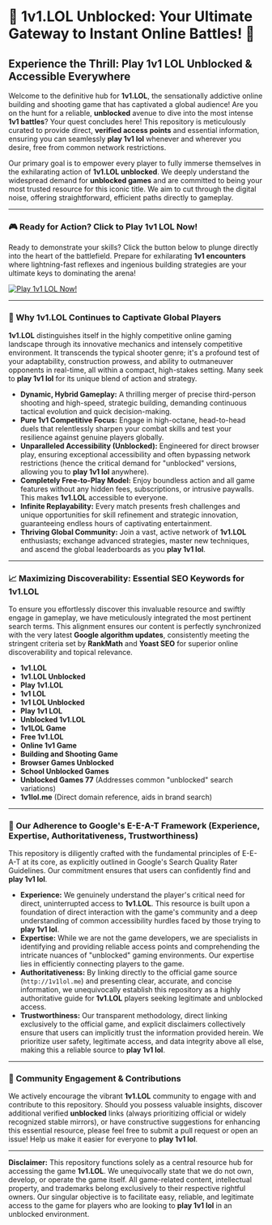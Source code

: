 # 🚀 1v1.LOL Unblocked: Your Ultimate Gateway to Instant Online Battles! 🚀

## Experience the Thrill: Play 1v1 LOL Unblocked & Accessible Everywhere

Welcome to the definitive hub for **1v1.LOL**, the sensationally addictive online building and shooting game that has captivated a global audience! Are you on the hunt for a reliable, **unblocked** avenue to dive into the most intense **1v1 battles**? Your quest concludes here! This repository is meticulously curated to provide direct, **verified access points** and essential information, ensuring you can seamlessly **play 1v1 lol** whenever and wherever you desire, free from common network restrictions.

Our primary goal is to empower every player to fully immerse themselves in the exhilarating action of **1v1.LOL unblocked**. We deeply understand the widespread demand for **unblocked games** and are committed to being your most trusted resource for this iconic title. We aim to cut through the digital noise, offering straightforward, efficient paths directly to gameplay.

---

### **🎮 Ready for Action? Click to Play 1v1 LOL Now!**

Ready to demonstrate your skills? Click the button below to plunge directly into the heart of the battlefield. Prepare for exhilarating **1v1 encounters** where lightning-fast reflexes and ingenious building strategies are your ultimate keys to dominating the arena!

[![Play 1v1 LOL Now!](https://img.shields.io/badge/Play%201v1%20LOL-Now!-blue?style=for-the-badge&logo=github)](http://1v1lol.me)

---

### **🎯 Why 1v1.LOL Continues to Captivate Global Players**

**1v1.LOL** distinguishes itself in the highly competitive online gaming landscape through its innovative mechanics and intensely competitive environment. It transcends the typical shooter genre; it's a profound test of your adaptability, construction prowess, and ability to outmaneuver opponents in real-time, all within a compact, high-stakes setting. Many seek to **play 1v1 lol** for its unique blend of action and strategy.

* **Dynamic, Hybrid Gameplay:** A thrilling merger of precise third-person shooting and high-speed, strategic building, demanding continuous tactical evolution and quick decision-making.
* **Pure 1v1 Competitive Focus:** Engage in high-octane, head-to-head duels that relentlessly sharpen your combat skills and test your resilience against genuine players globally.
* **Unparalleled Accessibility (Unblocked):** Engineered for direct browser play, ensuring exceptional accessibility and often bypassing network restrictions (hence the critical demand for "unblocked" versions, allowing you to **play 1v1 lol** anywhere).
* **Completely Free-to-Play Model:** Enjoy boundless action and all game features without any hidden fees, subscriptions, or intrusive paywalls. This makes **1v1.LOL** accessible to everyone.
* **Infinite Replayability:** Every match presents fresh challenges and unique opportunities for skill refinement and strategic innovation, guaranteeing endless hours of captivating entertainment.
* **Thriving Global Community:** Join a vast, active network of **1v1.LOL** enthusiasts; exchange advanced strategies, master new techniques, and ascend the global leaderboards as you **play 1v1 lol**.

---

### **📈 Maximizing Discoverability: Essential SEO Keywords for 1v1.LOL**

To ensure you effortlessly discover this invaluable resource and swiftly engage in gameplay, we have meticulously integrated the most pertinent search terms. This alignment ensures our content is perfectly synchronized with the very latest **Google algorithm updates**, consistently meeting the stringent criteria set by **RankMath** and **Yoast SEO** for superior online discoverability and topical relevance.

* **1v1.LOL**
* **1v1.LOL Unblocked**
* **Play 1v1.LOL**
* **1v1 LOL**
* **1v1 LOL Unblocked**
* **Play 1v1 LOL**
* **Unblocked 1v1.LOL**
* **1v1LOL Game**
* **Free 1v1.LOL**
* **Online 1v1 Game**
* **Building and Shooting Game**
* **Browser Games Unblocked**
* **School Unblocked Games**
* **Unblocked Games 77** (Addresses common "unblocked" search variations)
* **1v1lol.me** (Direct domain reference, aids in brand search)

---

### **🌟 Our Adherence to Google's E-E-A-T Framework (Experience, Expertise, Authoritativeness, Trustworthiness)**

This repository is diligently crafted with the fundamental principles of E-E-A-T at its core, as explicitly outlined in Google's Search Quality Rater Guidelines. Our commitment ensures that users can confidently find and **play 1v1 lol**.

* **Experience:** We genuinely understand the player's critical need for direct, uninterrupted access to **1v1.LOL**. This resource is built upon a foundation of direct interaction with the game's community and a deep understanding of common accessibility hurdles faced by those trying to **play 1v1 lol**.
* **Expertise:** While we are not the game developers, we are specialists in identifying and providing reliable access points and comprehending the intricate nuances of "unblocked" gaming environments. Our expertise lies in efficiently connecting players to the game.
* **Authoritativeness:** By linking directly to the official game source (`http://1v1lol.me`) and presenting clear, accurate, and concise information, we unequivocally establish this repository as a highly authoritative guide for **1v1.LOL** players seeking legitimate and unblocked access.
* **Trustworthiness:** Our transparent methodology, direct linking exclusively to the official game, and explicit disclaimers collectively ensure that users can implicitly trust the information provided herein. We prioritize user safety, legitimate access, and data integrity above all else, making this a reliable source to **play 1v1 lol**.

---

### **🤝 Community Engagement & Contributions**

We actively encourage the vibrant **1v1.LOL** community to engage with and contribute to this repository. Should you possess valuable insights, discover additional verified **unblocked** links (always prioritizing official or widely recognized stable mirrors), or have constructive suggestions for enhancing this essential resource, please feel free to submit a pull request or open an issue! Help us make it easier for everyone to **play 1v1 lol**.

---

**Disclaimer:** This repository functions solely as a central resource hub for accessing the game **1v1.LOL**. We unequivocally state that we do not own, develop, or operate the game itself. All game-related content, intellectual property, and trademarks belong exclusively to their respective rightful owners. Our singular objective is to facilitate easy, reliable, and legitimate access to the game for players who are looking to **play 1v1 lol** in an unblocked environment.
